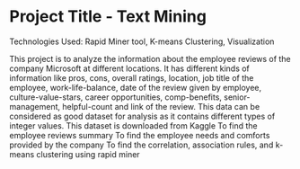 # Project Title - Text Mining
Technologies Used: Rapid Miner tool, K-means Clustering, Visualization

This project is to analyze the information about the employee reviews of the company Microsoft at different locations.
It has different kinds of information like pros, cons, overall ratings, location, job title of the employee, work-life-balance, date of the review given by employee, culture-value-stars, career opportunities, comp-benefits, senior-management, helpful-count and link of the review.
This data can be considered as good dataset for analysis as it contains different types of integer values.
This dataset is downloaded from Kaggle
To find the employee reviews summary
To find the employee needs and comforts provided by the company
To find the correlation, association rules, and k-means clustering using rapid miner 

